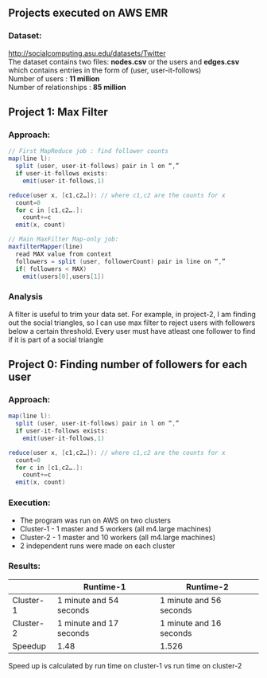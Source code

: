 Projects executed on AWS EMR 
------------
### Dataset: 
http://socialcomputing.asu.edu/datasets/Twitter <br />
The dataset contains two files: **nodes.csv** or the users and **edges.csv** which contains entries in the form of (user, user-it-follows) <br />
Number of users : **11 million** <br />
Number of relationships : **85 million** <br />

Project 1: Max Filter
--------------
### Approach:
```java
// First MapReduce job : find follower counts
map(line l):
  split (user, user-it-follows) pair in l on “,”
  if user-it-follows exists:
    emit(user-it-follows,1)

reduce(user x, [c1,c2…]): // where c1,c2 are the counts for x
  count=0
  for c in [c1,c2….]:
    count+=c
  emit(x, count)

// Main MaxFilter Map-only job:
maxfilterMapper(line)
  read MAX value from context
  followers = split (user, followerCount) pair in line on “,”
  if( followers < MAX)
    emit(users[0],users[1])
```
### Analysis
A filter is useful to trim your data set. For example, in project-2, I am finding out the social triangles, so I can use max filter to reject users with followers below a certain threshold. Every user must have atleast  one follower to find if it is part of a social triangle

Project 0: Finding number of followers for each user
-----------------
### Approach:
```java
map(line l):
  split (user, user-it-follows) pair in l on “,”
  if user-it-follows exists:
    emit(user-it-follows,1)

reduce(user x, [c1,c2…]): // where c1,c2 are the counts for x
  count=0
  for c in [c1,c2….]:
    count+=c
  emit(x, count)
```

### Execution:
- The program was run on AWS on two clusters
- Cluster-1 - 1 master and 5 workers (all m4.large machines)
- Cluster-2 - 1 master and 10 workers (all m4.large machines)
- 2 independent runs were made on each cluster

### Results:
<table>
    <thead>
      <tr>
        <th></th>
        <th>Runtime-1</th>
        <th>Runtime-2</th>
      </tr>
    </thead>
    <tbody>
        <tr>
          <td>Cluster-1</td>
          <td>1 minute and 54 seconds</td>
          <td>1 minute and 56 seconds</td>
        </tr>
        <tr>
          <td>Cluster-2</td>
          <td>1 minute and 17 seconds</td>
          <td>1 minute and 16 seconds</td>
        </tr>
       <tr>
          <td>Speedup</td>
          <td>1.48</td>
          <td>1.526</td>
        </tr>
    </tbody>
</table>
Speed up is calculated by run time on cluster-1 vs run time on cluster-2

